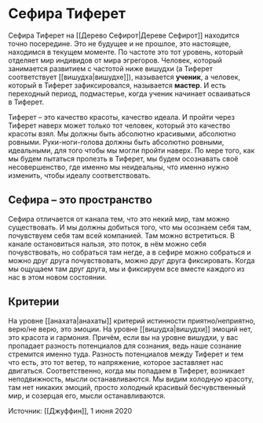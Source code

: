 # Сефира Тиферет
Сефира Тиферет на [[Дерево Сефирот|Дереве Сефирот]] находится точно посередине. Это не будущее и не прошлое, это настоящее, находимся в текущем моменте. По частоте это тот уровень, который отделяет мир индивидов от мира эгрегоров. Человек, который занимается развитием c частотой ниже вишудхи (а Тиферет соответствует [[вишудха|вишудхе]]), называется **ученик**, а человек, который в Тиферет зафиксировался, называется **мастер**. И есть переходный период, подмастерье, когда ученик начинает осваиваться в Тиферет. 

Тиферет – это качество красоты, качество идеала. И пройти через Тиферет наверх может только тот человек, который это качество красоты взял. Мы должны быть абсолютно красивыми, абсолютно ровными. Руки-ноги-голова должны быть абсолютно ровными, идеальными, для того чтобы мы могли пройти наверх. По мере того, как мы будем пытаться пролезть в Тиферет, мы будем осознавать своё несовершенство, где именно мы неидеальны, что именно нужно изменить, чтобы идеалу соответствовать. 

## Сефира – это пространство
Сефира отличается от канала тем, что это некий мир, там можно существовать. И мы должны добиться того, что мы осознаем себя там, почувствуем себя там всей компанией. Там можно встретиться. В канале остановиться нальзя, это поток, в нём можно себя почувствовать, но собраться там негде, а в сефире можно собраться и можно друг друга почувствовать, можно друг друга фиксировать. Когда мы ощущаем там друг друга, мы и фиксируем все вместе каждого из нас в этом новом состоянии. 

## Критерии
На уровне [[анахата|анахаты]] критерий истинности приятно/неприятно, верю/не верю, это эмоции. На уровне [[вишудха|вишудхи]] эмоций нет, это красота и гармония. Причём, если вы на уровне вишудхи, у вас пропадает разность потенциалов для сознания, ведь наше сознание стремится именно туда. Разность потенциалов между Тиферет и тем что есть,  это тот ветер, то напряжение, которое заставляет нас двигаться. Соответственно, когда мы попадаем в Тиферет, возникает неподвижность, мысли останавливаются. Мы видим холодную красоту, там нет никаких эмоций, просто холодный красивый бесчувственный мир, и созерцая его, мысли останавливаются.


Источник: [[Джуффин]], 1 июня 2020
